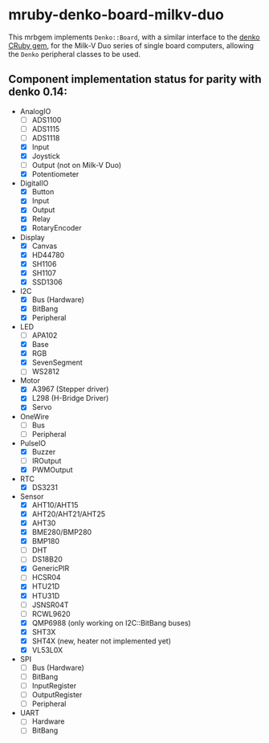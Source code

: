 # mruby-denko-board-milkv-duo

This mrbgem implements `Denko::Board`, with a similar interface to the [denko CRuby gem](https://github.com/denko-rb/denko), for the Milk-V Duo series of single board computers, allowing the `Denko` peripheral classes to be used.

## Component implementation status for parity with denko 0.14:

- AnalogIO
  - [ ] ADS1100
  - [ ] ADS1115
  - [ ] ADS1118
  - [x] Input
  - [x] Joystick
  - [ ] Output (not on Milk-V Duo)
  - [x] Potentiometer

- DigitalIO
  - [x] Button
  - [x] Input
  - [x] Output
  - [x] Relay
  - [x] RotaryEncoder

- Display
  - [x] Canvas
  - [x] HD44780
  - [x] SH1106
  - [x] SH1107
  - [x] SSD1306

- I2C
  - [x] Bus (Hardware)
  - [x] BitBang
  - [x] Peripheral

- LED
  - [ ] APA102
  - [x] Base
  - [x] RGB
  - [x] SevenSegment
  - [ ] WS2812

- Motor
  - [x] A3967 (Stepper driver)
  - [x] L298 (H-Bridge Driver)
  - [x] Servo

- OneWire
  - [ ] Bus
  - [ ] Peripheral

- PulseIO
  - [x] Buzzer
  - [ ] IROutput
  - [x] PWMOutput

- RTC
  - [x] DS3231

- Sensor
  - [x] AHT10/AHT15
  - [x] AHT20/AHT21/AHT25
  - [x] AHT30
  - [x] BME280/BMP280
  - [x] BMP180
  - [ ] DHT
  - [ ] DS18B20
  - [x] GenericPIR
  - [ ] HCSR04
  - [x] HTU21D
  - [x] HTU31D
  - [ ] JSNSR04T
  - [ ] RCWL9620
  - [x] QMP6988 (only working on I2C::BitBang buses)
  - [x] SHT3X
  - [x] SHT4X (new, heater not implemented yet)
  - [x] VL53L0X

- SPI
  - [ ] Bus (Hardware)
  - [ ] BitBang
  - [ ] InputRegister
  - [ ] OutputRegister
  - [ ] Peripheral

- UART
  - [ ] Hardware
  - [ ] BitBang
